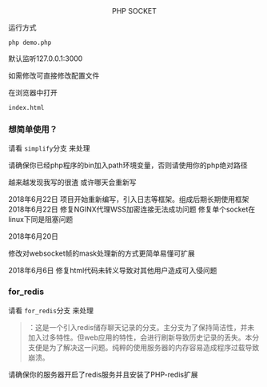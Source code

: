 <center>PHP SOCKET</center>

运行方式
```shell
php demo.php
```

默认监听127.0.0.1:3000

如需修改可直接修改配置文件

在浏览器中打开
    
    index.html

### 想简单使用？

请看 ``simplify``分支 来处理


请确保你已经php程序的bin加入path环境变量，否则请使用你的php绝对路径


越来越发现我写的很渣
或许哪天会重新写

2018年6月22日
项目开始重新编写，引入日志等框架。组成后期长期使用框架
2018年6月22日
修复NGINX代理WSS加密连接无法成功问题
修复单个socket在linux下同是阻塞问题

2018年6月20日

修改对websocket帧的mask处理新的方式更简单易懂可扩展

2018年6月6日
修复html代码未转义导致对其他用户造成可入侵问题

### for_redis

请看 ``for_redis``分支 来处理

>：这是一个引入redis储存聊天记录的分支。主分支为了保持简洁性，并未加入过多特性。但web应用的特性，会进行刷新导致历史记录的丢失。本分支便是为了解决这一问题。纯粹的使用服务器的内存容易造成程序过载导致崩溃。

请确保你的服务器开启了redis服务并且安装了PHP-redis扩展